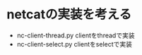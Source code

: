 netcatの実装を考える
===================

- nc-client-thread.py clientをthreadで実装
- nc-client-select.py clientをselectで実装